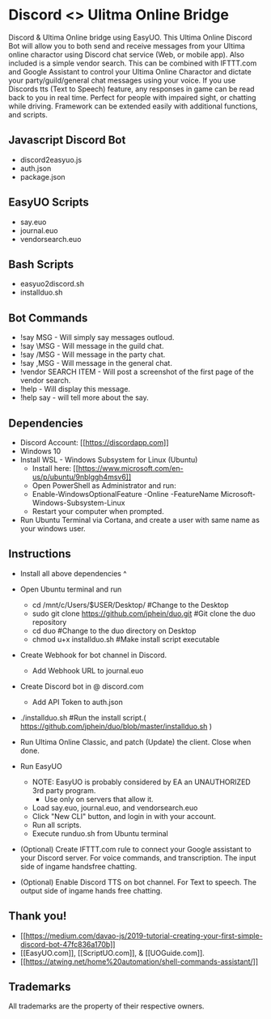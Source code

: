 # Discord <> Ulitma Online Bridge 
Discord & Ultima Online bridge using EasyUO. This Ultima Online Discord Bot will allow you to both send and receive messages from your Ultima online charactor using Discord chat service (Web, or mobile app). Also included is a simple vendor search. This can be combined with IFTTT.com and Google Assistant to control your Ultima Online Charactor and dictate your party/guild/general chat messages using your voice. If you use Discords tts (Text to Speech) feature, any responses in game can be read back to you in real time. Perfect for people with impaired sight, or chatting while driving. Framework can be extended easily with additional functions, and scripts. 

## Javascript Discord Bot
* discord2easyuo.js
* auth.json
* package.json

## EasyUO Scripts 
* say.euo
* journal.euo
* vendorsearch.euo

## Bash Scripts
* easyuo2discord.sh
* installduo.sh

## Bot Commands
* !say MSG - Will simply say messages outloud.
* !say \MSG - Will message in the guild chat. 
* !say /MSG - Will message in the party chat.
* !say ,MSG - Will message in the general chat.
* !vendor SEARCH ITEM - Will post a screenshot of the first page of the vendor search.
* !help - Will display this message.
* !help say - will tell more about the say.

## Dependencies
* Discord Account: [[https://discordapp.com]]
* Windows 10
* Install WSL - Windows Subsystem for Linux (Ubuntu)
  * Install here: [[https://www.microsoft.com/en-us/p/ubuntu/9nblggh4msv6]]
  * Open PowerShell as Administrator and run:
   * Enable-WindowsOptionalFeature -Online -FeatureName Microsoft-Windows-Subsystem-Linux
  * Restart your computer when prompted.
* Run Ubuntu Terminal via Cortana, and create a user with same name as your windows user.

## Instructions
* Install all above dependencies ^
* Open Ubuntu terminal and run
  * cd /mnt/c/Users/$USER/Desktop/              #Change to the Desktop
  * sudo git clone https://github.com/jphein/duo.git #Git clone the duo repository 
  * cd duo                                      #Change to the duo directory on Desktop
  * chmod u+x installduo.sh                     #Make install script executable 
* Create Webhook for bot channel in Discord.
  * Add Webhook URL to journal.euo
* Create Discord bot in @ discord.com
  * Add API Token to auth.json
* ./installduo.sh                             #Run the install script.( https://github.com/jphein/duo/blob/master/installduo.sh )
* Run Ultima Online Classic, and patch (Update) the client. Close when done.
* Run EasyUO
  * NOTE: EasyUO is probably considered by EA an UNAUTHORIZED 3rd party program. 
      * Use only on servers that allow it. 
  * Load say.euo, journal.euo, and vendorsearch.euo
  * Click "New CLI" button, and login in with your account.
  * Run all scripts.
  * Execute runduo.sh from Ubuntu terminal
  
* (Optional) Create IFTTT.com rule to connect your Google assistant to your Discord server. For voice commands, and transcription. The input side of ingame handsfree chatting.  
* (Optional) Enable Discord TTS on bot channel. For Text to speech. The output side of ingame hands free chatting. 

## Thank you!
* [[https://medium.com/davao-js/2019-tutorial-creating-your-first-simple-discord-bot-47fc836a170b]]
* [[EasyUO.com]], [[ScriptUO.com]], & [[UOGuide.com]].
* [[https://atwing.net/home%20automation/shell-commands-assistant/]]

## Trademarks
All trademarks are the property of their respective owners.
